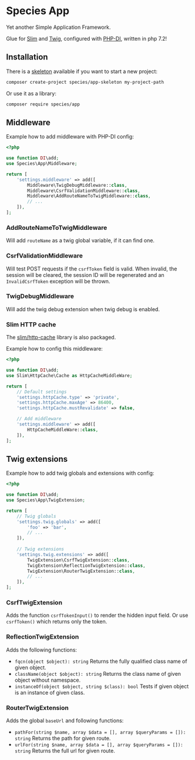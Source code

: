Species App
===========

Yet another Simple Application Framework.

Glue for [Slim](https://github.com/slimphp/Slim) and [Twig](https://github.com/twigphp/Twig/),
configured with [PHP-DI](https://github.com/PHP-DI/PHP-DI),
written in php 7.2!



## Installation

There is a [skeleton](https://github.com/SpacefulSpecies/AppSkeleton) available if you want to start a new project:
```bash
composer create-project species/app-skeleton my-project-path
```

Or use it as a library:
```bash
composer require species/app
```


## Middleware

Example how to add middleware with PHP-DI config:
````php
<?php 

use function DI\add;
use Species\App\Middleware;

return [
    'settings.middleware' => add([
        Middleware\TwigDebugMiddleware::class,
        Middleware\CsrfValidationMiddleware::class,
        Middleware\AddRouteNameToTwigMiddleware::class,
        // ...
    ]),
];
````

### AddRouteNameToTwigMiddleware

Will add `routeName` as a twig global variable, if it can find one.

### CsrfValidationMiddleware

Will test POST requests if the `csrfToken` field is valid. When invalid,
the session will be cleared, the session ID will be regenerated and an 
`InvalidCsrfToken` exception will be thrown.

### TwigDebugMiddleware

Will add the twig debug extension when twig debug is enabled.

### Slim HTTP cache

The [slim/http-cache](https://github.com/slimphp/Slim-HttpCache) library
is also packaged.

Example how to config this middleware:
````php
<?php 

use function DI\add;
use Slim\HttpCache\Cache as HttpCacheMiddleWare;

return [
    // Default settings
    'settings.httpCache.type' => 'private',
    'settings.httpCache.maxAge' => 86400,
    'settings.httpCache.mustRevalidate' => false,

    // Add middleware  
    'settings.middleware' => add([
        HttpCacheMiddleWare::class,
    ]),
];
````

## Twig extensions

Example how to add twig globals and extensions with config:
````php
<?php 

use function DI\add;
use Species\App\TwigExtension;

return [
    // Twig globals
    'settings.twig.globals' => add([
        'foo' => 'bar',
        // ...
    ]),
    
    // Twig extensions
    'settings.twig.extensions' => add([
        TwigExtension\CsrfTwigExtension::class,
        TwigExtension\ReflectionTwigExtension::class,
        TwigExtension\RouterTwigExtension::class,
        // ...
    ]),
];
````

### CsrfTwigExtension

Adds the function `csrfTokenInput()` to render the hidden input field.
Or use `csrfToken()` which returns only the token.
 
### ReflectionTwigExtension

Adds the following functions:
- `fqcn(object $object): string`
  Returns the fully qualified class name of given object.
- `className(object $object): string`
  Returns the class name of given object without namespace.
- `instanceOf(object $object, string $class): bool`
  Tests if given object is an instance of given class.

### RouterTwigExtension

Adds the global `baseUrl` and following functions:
- `pathFor(string $name, array $data = [], array $queryParams = []): string`
  Returns the path for given route.
- `urlFor(string $name, array $data = [], array $queryParams = []): string`
  Returns the full url for given route.
